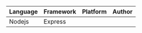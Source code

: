 | Language | Framework | Platform | Author |
| -------- | -------- |--------|--------|
| Nodejs | Express | | |
